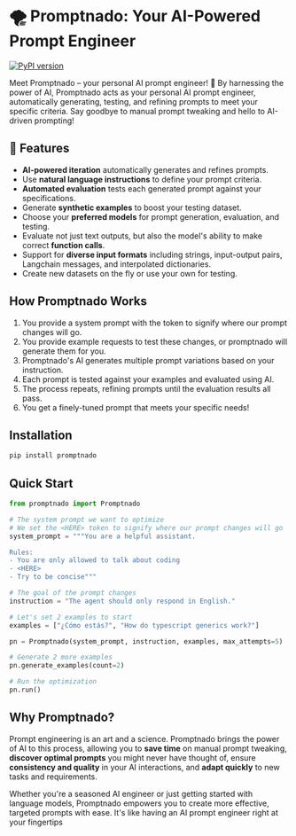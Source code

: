 # 🌪️ Promptnado: Your AI-Powered Prompt Engineer

[![PyPI version](https://badge.fury.io/py/promptnado.svg)](https://badge.fury.io/py/promptnado)

Meet Promptnado – your personal AI prompt engineer! 🚀 By harnessing the power of AI, Promptnado acts as your personal AI prompt engineer, automatically generating, testing, and refining prompts to meet your specific criteria. Say goodbye to manual prompt tweaking and hello to AI-driven prompting!

## 🌟 Features

- **AI-powered iteration** automatically generates and refines prompts.
- Use **natural language instructions** to define your prompt criteria.
- **Automated evaluation** tests each generated prompt against your specifications.
- Generate **synthetic examples** to boost your testing dataset.
- Choose your **preferred models** for prompt generation, evaluation, and testing.
- Evaluate not just text outputs, but also the model's ability to make correct **function calls**.
- Support for **diverse input formats** including strings, input-output pairs, Langchain messages, and interpolated dictionaries.
- Create new datasets on the fly or use your own for testing.

## How Promptnado Works

1. You provide a system prompt with the <HERE> token to signify where our prompt changes will go.
2. You provide example requests to test these changes, or promptnado will generate them for you.
3. Promptnado's AI generates multiple prompt variations based on your instruction.
4. Each prompt is tested against your examples and evaluated using AI.
5. The process repeats, refining prompts until the evaluation results all pass.
6. You get a finely-tuned prompt that meets your specific needs!

## Installation

```bash
pip install promptnado
```

## Quick Start

```python
from promptnado import Promptnado

# The system prompt we want to optimize
# We set the <HERE> token to signify where our prompt changes will go
system_prompt = """You are a helpful assistant. 

Rules:
- You are only allowed to talk about coding
- <HERE>
- Try to be concise"""

# The goal of the prompt changes
instruction = "The agent should only respond in English."

# Let's set 2 examples to start
examples = ["¿Cómo estás?", "How do typescript generics work?"]

pn = Promptnado(system_prompt, instruction, examples, max_attempts=5)

# Generate 2 more examples
pn.generate_examples(count=2)

# Run the optimization
pn.run()
```


## Why Promptnado?

Prompt engineering is an art and a science. Promptnado brings the power of AI to this process, allowing you to **save time** on manual prompt tweaking, **discover optimal prompts** you might never have thought of, ensure **consistency and quality** in your AI interactions, and **adapt quickly** to new tasks and requirements.

Whether you're a seasoned AI engineer or just getting started with language models, Promptnado empowers you to create more effective, targeted prompts with ease. It's like having an AI prompt engineer right at your fingertips
